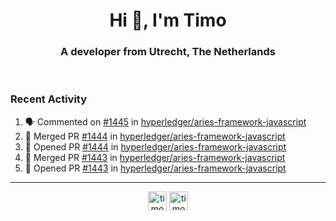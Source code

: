 <h1 align="center">Hi 👋, I'm Timo</h1>
<h3 align="center">A developer from Utrecht, The Netherlands</h3>
<br/>
<!-- https://github.com/rahuldkjain/github-profile-readme-generator --!>

<!--  <p align="left"><img src="https://github-readme-stats.vercel.app/api?username=timoglastra&show_icons=true&count_private=true&" alt="timoglastra" /></p> --!>

<!--
Github language stats
<p align="left"><img src="https://github-readme-stats.vercel.app/api/top-langs/?username=timoglastra&layout=compact" alt="timoglastra" /><p>
-->

<!-- Codestats language stats -->
<!-- <p align="left"><img src="https://codestats-readme.vercel.app/api/top-langs/?username=timoglastra&layout=compact&language_count=12" alt="timoglastra" /><p>    --!>
  
<h3>Recent Activity</h3>

<!--START_SECTION:activity-->
1. 🗣 Commented on [#1445](https://github.com/hyperledger/aries-framework-javascript/issues/1445) in [hyperledger/aries-framework-javascript](https://github.com/hyperledger/aries-framework-javascript)
2. 🎉 Merged PR [#1444](https://github.com/hyperledger/aries-framework-javascript/pull/1444) in [hyperledger/aries-framework-javascript](https://github.com/hyperledger/aries-framework-javascript)
3. 💪 Opened PR [#1444](https://github.com/hyperledger/aries-framework-javascript/pull/1444) in [hyperledger/aries-framework-javascript](https://github.com/hyperledger/aries-framework-javascript)
4. 🎉 Merged PR [#1443](https://github.com/hyperledger/aries-framework-javascript/pull/1443) in [hyperledger/aries-framework-javascript](https://github.com/hyperledger/aries-framework-javascript)
5. 💪 Opened PR [#1443](https://github.com/hyperledger/aries-framework-javascript/pull/1443) in [hyperledger/aries-framework-javascript](https://github.com/hyperledger/aries-framework-javascript)
<!--END_SECTION:activity-->

---

<p align="center">
<a href="https://twitter.com/timoglastra" target="blank"><img align="center" src="https://cdn.jsdelivr.net/npm/simple-icons@3.0.1/icons/twitter.svg" alt="timoglastra" height="30" width="30" /></a>
<a href="https://linkedin.com/in/timoglastra" target="blank"><img align="center" src="https://cdn.jsdelivr.net/npm/simple-icons@3.0.1/icons/linkedin.svg" alt="timoglastra" height="30" width="30" /></a>
</p>



